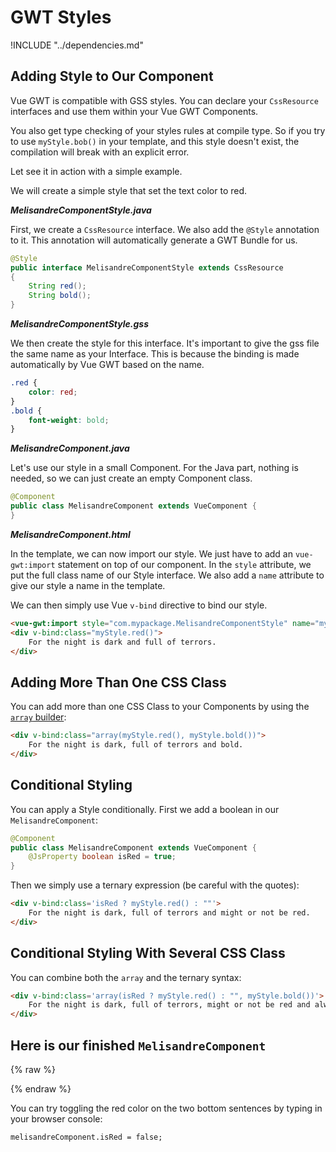 # GWT Styles

!INCLUDE "../dependencies.md"

## Adding Style to Our Component

Vue GWT is compatible with GSS styles.
You can declare your `CssResource` interfaces and use them within your Vue GWT Components.

You also get type checking of your styles rules at compile type.
So if you try to use `myStyle.bob()` in your template, and this style doesn't exist, the compilation will break with an explicit error.

Let see it in action with a simple example.

We will create a simple style that set the text color to red.

***MelisandreComponentStyle.java***

First, we create a `CssResource` interface.
We also add the `@Style` annotation to it.
This annotation will automatically generate a GWT Bundle for us.

```java
@Style
public interface MelisandreComponentStyle extends CssResource
{
    String red();
    String bold();
}
```

***MelisandreComponentStyle.gss***

We then create the style for this interface.
It's important to give the gss file the same name as your Interface.
This is because the binding is made automatically by Vue GWT based on the name.

```css
.red {
    color: red;
}
.bold {
	font-weight: bold;
}
```

***MelisandreComponent.java***

Let's use our style in a small Component.
For the Java part, nothing is needed, so we can just create an empty Component class.

```java
@Component
public class MelisandreComponent extends VueComponent {
}
```

***MelisandreComponent.html***

In the template, we can now import our style.
We just have to add an `vue-gwt:import` statement on top of our component.
In the `style` attribute, we put the full class name of our Style interface.
We also add a `name` attribute to give our style a name in the template.

We can then simply use Vue `v-bind` directive to bind our style.

```html
<vue-gwt:import style="com.mypackage.MelisandreComponentStyle" name="myStyle"/>
<div v-bind:class="myStyle.red()">
    For the night is dark and full of terrors.
</div>
```

## Adding More Than One CSS Class

You can add more than one CSS Class to your Components by using the [`array` builder](../js-interop/README.md#array):

```html
<div v-bind:class="array(myStyle.red(), myStyle.bold())">
    For the night is dark, full of terrors and bold.
</div>
```

## Conditional Styling

You can apply a Style conditionally.
First we add a boolean in our `MelisandreComponent`:

```java
@Component
public class MelisandreComponent extends VueComponent {
    @JsProperty boolean isRed = true;
}
```
 
Then we simply use a ternary expression (be careful with the quotes):

```html
<div v-bind:class='isRed ? myStyle.red() : ""'>
    For the night is dark, full of terrors and might or not be red.
</div>
```

## Conditional Styling With Several CSS Class

You can combine both the `array` and the ternary syntax:
 
```html
<div v-bind:class='array(isRed ? myStyle.red() : "", myStyle.bold())'>
    For the night is dark, full of terrors, might or not be red and always BOLD.
</div>
```

## Here is our finished `MelisandreComponent`

{% raw %}
<div class="example-container" data-name="melisandreComponent">
    <span id="melisandreComponent"></span>
</div>
{% endraw %}

You can try toggling the red color on the two bottom sentences by typing in your browser console:

```
melisandreComponent.isRed = false;
```
